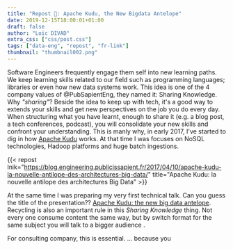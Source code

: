 ```yaml
---
title: "Repost 🔁: Apache Kudu, the New Bigdata Antelope"
date: 2019-12-15T18:00:01+01:00
draft: false
author: "Loïc DIVAD"
extra_css: ["css/post.css"]
tags: ["data-eng", "repost", "fr-link"]
thumbnail: "thumbnail002.png"
---
```


Software Engineers frequently engage them self into new learning paths. We keep learning skills related to our field such as programming languages; libraries or even how new data systems work. This idea is one of the 4 company values of @PubSapientEng, they named it: Sharing Knowledge. Why *"sharing"*? Beside the idea to keep up with tech, it's a good way to extends your skills and get new perspectives on the job you do every day. When structuring what you have learnt, enough to share it (e.g. a blog post, a tech conferences, podcast), you will consolidate your new skills and confront your understanding. This is manly why, in early 2017, I've started to dig in how [Apache Kudu](https://kudu.apache.org/) works. At that time I was focuses on NoSQL technologies, Hadoop platforms and huge batch ingestions.

{{< repost 
    lnik="https://blog.engineering.publicissapient.fr/2017/04/10/apache-kudu-la-nouvelle-antilope-des-architectures-big-data/" 
    title="Apache Kudu: la nouvelle antilope des architectures Big Data" >}}
    
At the same time I was preparing my very first technical talk. Can you guess the title of the presentation?? [Apache Kudu: the new big data antelope](https://blog.loicmdivad.com/talks/apache-kudu-the-new-big-data-antelope/). Recycling is also an important rule in this *Sharing Knowledge* thing. Not every one consume content the same way, but by switch format for the same subject you will talk to a bigger audience . 

For consulting company, this is essential. ... because you 